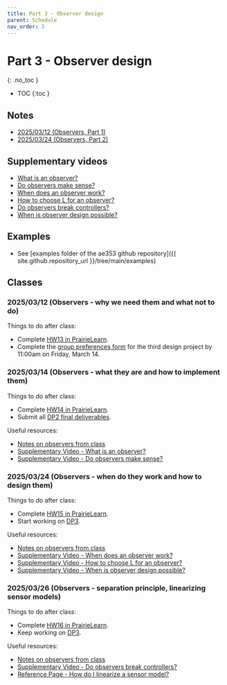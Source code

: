 ```yaml
---
title: Part 3 - Observer design
parent: Schedule
nav_order: 3
---
```


# Part 3 - Observer design
{: .no_toc }

- TOC
{:toc }

## Notes

* [2025/03/12 (Observers, Part 1)](../notes/20250312-observers-part1.pdf)
* [2025/03/24 (Observers, Part 2)](../notes/20250324-observers-part2.pdf)

## Supplementary videos

* [What is an observer?](https://mediaspace.illinois.edu/media/t/1_bwsv03zv/292883062)
* [Do observers make sense?](https://mediaspace.illinois.edu/media/t/1_xf9cytda/292883062)
* [When does an observer work?](https://mediaspace.illinois.edu/media/t/1_ma7mf2v3/292883062)
* [How to choose L for an observer?](https://mediaspace.illinois.edu/media/t/1_6kd1vo4k/292883062)
* [Do observers break controllers?](https://mediaspace.illinois.edu/media/t/1_93pesfka/292883062)
* [When is observer design possible?](https://mediaspace.illinois.edu/media/t/1_rxgahknr/292883062)

## Examples

* See [examples folder of the ae353 github repository]({{ site.github.repository_url }}/tree/main/examples)

## Classes

### 2025/03/12 (Observers - why we need them and what not to do)

Things to do after class:
* Complete [HW13 in PrairieLearn](https://us.prairielearn.com/pl/course_instance/176602/assessment/2503742).
* Complete the [group preferences form](https://forms.illinois.edu/sec/162311726) for the third design project by 11:00am on Friday, March 14.

### 2025/03/14 (Observers - what they are and how to implement them)

Things to do after class:
* Complete [HW14 in PrairieLearn](https://us.prairielearn.com/pl/course_instance/176602/assessment/2503743).
* Submit all [DP2 final deliverables](../projects/02-zagi#deliverables).

Useful resources:
* [Notes on observers from class](../notes/20250312-observers-part1.pdf)
* [Supplementary Video - What is an observer?](https://mediaspace.illinois.edu/media/t/1_bwsv03zv/292883062)
* [Supplementary Video - Do observers make sense?](https://mediaspace.illinois.edu/media/t/1_xf9cytda/292883062)

### 2025/03/24 (Observers - when do they work and how to design them)

Things to do after class:
* Complete [HW15 in PrairieLearn](https://us.prairielearn.com/pl/course_instance/176602/assessment/2503744).
* Start working on [DP3](../projects/03-spacecraft).

Useful resources:
* [Notes on observers from class](../notes/20250324-observers-part2.pdf)
* [Supplementary Video - When does an observer work?](https://mediaspace.illinois.edu/media/t/1_ma7mf2v3/292883062)
* [Supplementary Video - How to choose L for an observer?](https://mediaspace.illinois.edu/media/t/1_6kd1vo4k/292883062)
* [Supplementary Video - When is observer design possible?](https://mediaspace.illinois.edu/media/t/1_rxgahknr/292883062)


### 2025/03/26 (Observers - separation principle, linearizing sensor models)

Things to do after class:
* Complete [HW16 in PrairieLearn](https://us.prairielearn.com/pl/course_instance/176602/assessment/2503745).
* Keep working on [DP3](../projects/03-spacecraft).

Useful resources:
* [Notes on observers from class](../notes/20250326-observers-part3.pdf)
* [Supplementary Video - Do observers break controllers?](https://mediaspace.illinois.edu/media/t/1_93pesfka/292883062)
* [Reference Page - How do I linearize a sensor model?](../reference/state-estimation#how-do-i-linearize-a-sensor-model)
